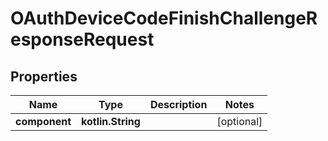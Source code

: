 
# OAuthDeviceCodeFinishChallengeResponseRequest

## Properties
Name | Type | Description | Notes
------------ | ------------- | ------------- | -------------
**component** | **kotlin.String** |  |  [optional]



